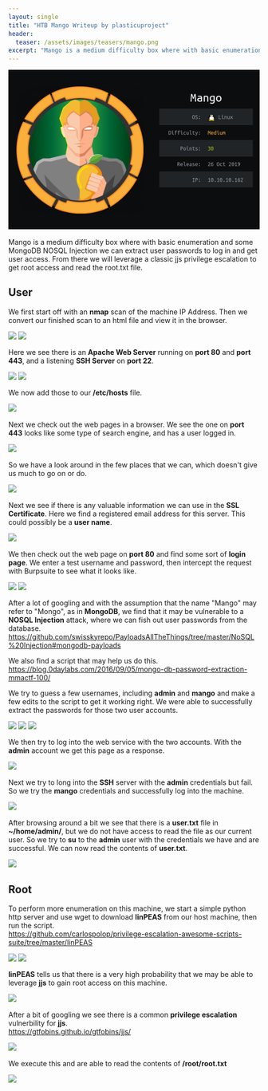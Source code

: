 ```yaml
---
layout: single
title: "HTB Mango Writeup by plasticuproject"
header:
  teaser: /assets/images/teasers/mango.png
excerpt: "Mango is a medium difficulty box where with basic enumeration and some MongoDB NOSQL Injection we can extract user passwords to log in and get user access. From there we will leverage a classic jjs privilege escalation to get root access and read the root.txt file."
---
```


![](/assets/images/teasers/mango.png)

Mango is a medium difficulty box where with basic enumeration and some MongoDB NOSQL Injection we can extract user passwords to log in and get user access. From there we will leverage a classic jjs privilege escalation to get root access and read the root.txt file.


## User
We first start off with an **nmap** scan of the machine IP Address. Then we convert our finished scan to an html file and view it in the browser.

![](/content/plasticuproject/mango/pics/user/1.png)
![](/content/plasticuproject/mango/pics/user/2.png)


Here we see there is an **Apache Web Server** running on **port 80** and **port 443**, and a listening **SSH Server** on **port 22**.

![](/content/plasticuproject/mango/pics/user/3.png)
![](/content/plasticuproject/mango/pics/user/4.png)


We now add those to our **/etc/hosts** file.

![](/content/plasticuproject/mango/pics/user/5.png)


Next we check out the web pages in a browser. We see the one on **port 443** looks like some type of search engine, and has a user logged in.

![](/content/plasticuproject/mango/pics/user/6.png)


So we have a look around in the few places that we can, which doesn't give us much to go on or do.

![](/content/plasticuproject/mango/pics/user/7.png)


Next we see if there is any valuable information we can use in the **SSL Certificate**. Here we find a registered email address for this server. This could possibly be a **user name**.

![](/content/plasticuproject/mango/pics/user/13.png)


We then check out the web page on **port 80** and find some sort of **login page**. We enter a test username and password, then intercept the request with Burpsuite to see what it looks like.

![](/content/plasticuproject/mango/pics/user/10.png)
![](/content/plasticuproject/mango/pics/user/9.png)


After a lot of googling and with the assumption that the name "Mango" may refer to "Mongo", as in **MongoDB**, we find that it may be vulnerable to a **NOSQL Injection** attack, where we can fish out user passwords from the database.</br>
https://github.com/swisskyrepo/PayloadsAllTheThings/tree/master/NoSQL%20Injection#mongodb-payloads</br>

We also find a script that may help us do this.</br>
https://blog.0daylabs.com/2016/09/05/mongo-db-password-extraction-mmactf-100/</br>

We try to guess a few usernames, including **admin** and **mango** and make a few edits to the script to get it working right. We were able to successfully extract the passwords for those two user accounts.

![](/content/plasticuproject/mango/pics/user/12.png)
![](/content/plasticuproject/mango/pics/user/14.png)
![](/content/plasticuproject/mango/pics/user/15.png)


We then try to log into the web service with the two accounts. With the **admin** account we get this page as a response.

![](/content/plasticuproject/mango/pics/user/16.png)


Next we try to long into the **SSH** server with the **admin** credentials but fail. So we try the **mango** credentials and successfully log into the machine.

![](/content/plasticuproject/mango/pics/user/17.png)


After browsing around a bit we see that there is a **user.txt** file in **~/home/admin/**, but we do not have access to read the file as our current user. So we try to **su** to the **admin** user with the credentials we have and are successful. We can now read the contents of **user.txt**.

![](/content/plasticuproject/mango/pics/user/18.png)


## Root
To perform more enumeration on this machine, we start a simple python http server and use wget to download **linPEAS** from our host machine, then run the script.</br>
https://github.com/carlospolop/privilege-escalation-awesome-scripts-suite/tree/master/linPEAS

![](/content/plasticuproject/mango/pics/root/1.png)
![](/content/plasticuproject/mango/pics/root/3.png)


**linPEAS** tells us that there is a very high probability that we may be able to leverage **jjs** to gain root access on this machine.

![](/content/plasticuproject/mango/pics/root/4.png)


After a bit of googling we see there is a common **privilege escalation** vulnerbility for **jjs**.</br>
https://gtfobins.github.io/gtfobins/jjs/

![](/content/plasticuproject/mango/pics/root/5.png)


We execute this and are able to read the contents of **/root/root.txt**

![](/content/plasticuproject/mango/pics/root/6.png)
